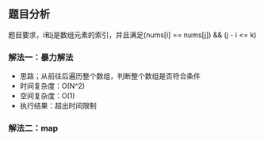 ## 题目分析
题目要求，i和j是数组元素的索引，并且满足(nums[i] == nums[j]) && (j - i <= k)

### 解法一：暴力解法
* 思路；从前往后遍历整个数组，判断整个数组是否符合条件
* 时间复杂度：O(N^2)
* 空间复杂度：O(1)
* 执行结果：超出时间限制

### 解法二：map
